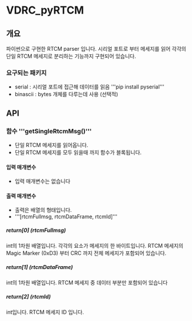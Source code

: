 # VDRC_pyRTCM

## 개요
파이썬으로 구현한 RTCM parser 입니다.
시리얼 포트로 부터 메세지를 읽어 각각의 단일 RTCM 메세지로 분리하는 기능까지 구현되어 있습니다.

### 요구되는 패키지
* serial : 시리얼 포트에 접근해 데이터를 읽음
    '''pip install pyserial'''
* binascii : bytes 개체를 다루는데 사용 (선택적)
 
## API
### 함수 '''getSingleRtcmMsg()'''
+ 단일 RTCM 메세지를 읽어옵니다.
+ 단일 RTCM 메세지를 모두 읽을때 까지 함수가 블록됩니다.
    
#### 입력 매개변수
+ 입력 매개변수는 없습니다

#### 출력 매개변수
+ 출력은 배열의 형태입니다.
+ '''[rtcmFullmsg, rtcmDataFrame, rtcmId]'''
##### return[0] (rtcmFullmsg)
int의 1차원 배열입니다. 각각의 요소가 메세지의 한 바이트입니다. RTCM 메세지의 Magic Marker (0xD3) 부터 CRC 까지 전체 메세지가 포함되어 있습니다. 
##### return[1] (rtcmDataFrame)
int의 1차원 배열입니다. RTCM 메세지 중 데이터 부분만 포함되어 있습니다
##### return[2] (rtcmId)
int입니다. RTCM 메세지 ID 입니다.